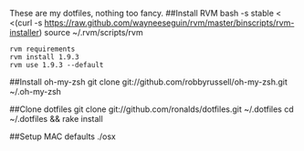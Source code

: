 
These are my dotfiles, nothing too fancy. 
##Install RVM
    bash -s stable < <(curl -s https://raw.github.com/wayneeseguin/rvm/master/binscripts/rvm-installer)
    source ~/.rvm/scripts/rvm

    rvm requirements
	rvm install 1.9.3
	rvm use 1.9.3 --default
	
##Install oh-my-zsh
	git clone git://github.com/robbyrussell/oh-my-zsh.git ~/.oh-my-zsh
	
##Clone dotfiles
	git clone git://github.com/ronalds/dotfiles.git ~/.dotfiles
	cd ~/.dotfiles && rake install
	
##Setup MAC defaults
	./osx